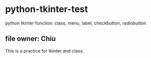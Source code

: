 # python-tkinter-test
python tkinter function: class, menu, label, checkbutton, radiobutton
## file owner: Chiu
This is a practice for tkinter and class.
